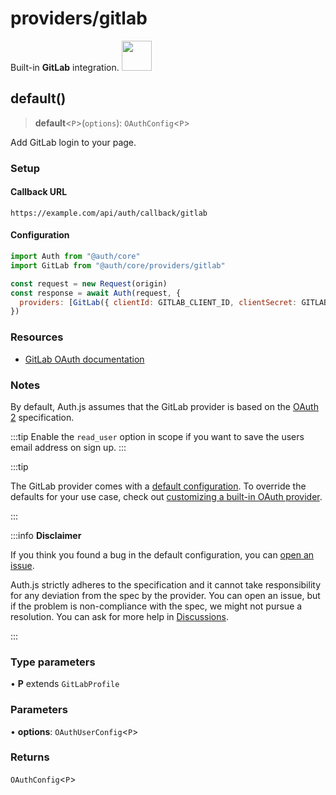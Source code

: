 # providers/gitlab

<div style={{backgroundColor: "#000", display: "flex", justifyContent: "space-between", color: "#fff", padding: 16}}>
<span>Built-in <b>GitLab</b> integration.</span>
<a href="https://gitlab.com">
  <img style={{display: "block"}} src="https://authjs.dev/img/providers/gitlab.svg" height="48" width="48"/>
</a>
</div>

## default()

> **default**\<`P`\>(`options`): `OAuthConfig`\<`P`\>

Add GitLab login to your page.

### Setup

#### Callback URL
```
https://example.com/api/auth/callback/gitlab
```

#### Configuration
```js
import Auth from "@auth/core"
import GitLab from "@auth/core/providers/gitlab"

const request = new Request(origin)
const response = await Auth(request, {
  providers: [GitLab({ clientId: GITLAB_CLIENT_ID, clientSecret: GITLAB_CLIENT_SECRET })],
})
```

### Resources

 - [GitLab OAuth documentation](https://docs.gitlab.com/ee/api/oauth2.html)

### Notes

By default, Auth.js assumes that the GitLab provider is
based on the [OAuth 2](https://www.rfc-editor.org/rfc/rfc6749.html) specification.

:::tip
Enable the `read_user` option in scope if you want to save the users email address on sign up.
:::

:::tip

The GitLab provider comes with a [default configuration](https://github.com/nextauthjs/next-auth/blob/main/packages/core/src/providers/gitlab.ts).
To override the defaults for your use case, check out [customizing a built-in OAuth provider](https://authjs.dev/guides/providers/custom-provider#override-default-options).

:::

:::info **Disclaimer**

If you think you found a bug in the default configuration, you can [open an issue](https://authjs.dev/new/provider-issue).

Auth.js strictly adheres to the specification and it cannot take responsibility for any deviation from
the spec by the provider. You can open an issue, but if the problem is non-compliance with the spec,
we might not pursue a resolution. You can ask for more help in [Discussions](https://authjs.dev/new/github-discussions).

:::

### Type parameters

• **P** extends `GitLabProfile`

### Parameters

• **options**: `OAuthUserConfig`\<`P`\>

### Returns

`OAuthConfig`\<`P`\>
